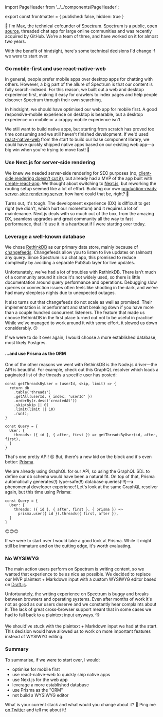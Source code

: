 import PageHeader from '../../components/PageHeader';

<PageHeader title="CTO Regrets: What I'd Do Differently" />

export const frontmatter = {
  published: false,
  hidden: true
}

👋 I'm Max, the technical cofounder of [Spectrum](https://spectrum.chat). Spectrum is a public, [open source](https://github.com/withspectrum/spectrum), threaded chat app for large online communities and was recently acquired by GitHub. We're a team of three, and have worked on it for almost two years.

With the benefit of hindsight, here's some technical decisions I'd change if we were to start over.

### Go mobile-first and use react-native-web

In general, people prefer mobile apps over desktop apps for chatting with others. However, a big part of the allure of Spectrum is that our content is fully search-indexed. For this reason, we built out a web and desktop experience first, making it easy for crawlers to index pages and help people discover Spectrum through their own searching.

In hindsight, we should have optimised our web app for mobile first. A good responsive-mobile experience on desktop is bearable, but a desktop experience on mobile or a crappy mobile experience isn't.

We still want to build native apps, but starting from scratch has proved too time consuming and we still haven't finished development. If we'd used [react-native-web](https://github.com/necolas/react-native-web) from the start to build our base component library, we could have quickly shipped native apps based on our existing web app—a big win when you're trying to move fast! 💯

### Use Next.js for server-side rendering

We knew we needed server-side rendering for SEO purposes (no, [client-side rendering doesn't cut it](https://twitter.com/mxstbr/status/985188986414161921)), but already had a MVP of the app built with [create-react-app](https://github.com/facebook/create-react-app). We thought about switching to [Next.js](https://nextjs.org), but reworking the routing setup seemed like a lot of effort. Building our own [production-ready server-side rendering server](https://github.com/withspectrum/spectrum/tree/alpha/hyperion), how hard could that be, right? 🤔

Turns out, it's tough. The development experience (DX) is difficult to get right (we didn't, which hurt our momentum) and it requires a lot of maintenance. Next.js deals with so much out of the box, from the amazing DX, seamless upgrades and great community all the way to fast performance, that I'd use it in a heartbeat if I were starting over today.

### Leverage a well-known database

We chose [RethinkDB](https://www.rethinkdb.com) as our primary data store, mainly because of [changefeeds](https://rethinkdb.com/docs/changefeeds/javascript/). Changefeeds allow you to listen to live updates on (almost) any query. Since Spectrum is a chat app, this promised to reduce complexity by avoiding a separate PubSub layer for live updates.

Unfortunately, we've had a lot of troubles with RethinkDB. There isn't much of a community around it since it's not widely used, so there is little documentation around query performance and operations. Debugging slow queries or connection issues often feels like shooting in the dark, and we've had many sleepless nights due to unexpected outages.

It also turns out that changefeeds do not scale as well as promised. Their implementation is imperformant and start breaking down if you have more than a couple hundred concurrent listeners. The feature that made us choose RethinkDB in the first place turned out not to be useful in practice! While we've managed to work around it with some effort, it slowed us down considerably. 😕

If we were to do it over again, I would choose a more established database, most likely Postgres.

#### ...and use Prisma as the ORM

One of the other reasons we went with RethinkDB is the Node.js driver—the API is beautiful. For example, check out this GraphQL resolver which loads a paginated list of the threads a specific user has posted:

```JS
const getThreadsByUser = (userId, skip, limit) => {
  return db
    .table('threads')
    .getAll(userId, { index: 'userId' })
    .orderBy(r.desc('createdAt'))
    .skip(skip || 0)
    .limit(limit || 10)
    .run();
}

const Query = {
  User: {
    threads: ({ id }, { after, first }) => getThreadsByUser(id, after, first),
  }
}
```

That's one pretty API! 😍 But, there's a new kid on the block and it's even better: [Prisma](https://prisma.io).

We are already using GraphQL for our API, so using the GraphQL SDL to define our db schema would have been a natural fit. On top of that, Prisma automatically generates(!) type-safe(!!) database queries(!!!)—a phenomenal developer experience! Let's look at the same GraphQL resolver again, but this time using Prisma:

```JS
const Query = {
  User: {
    threads: ({ id }, { after, first }, { prisma }) => 
      prisma.user({ id }).threads({ first, after }),
  }
}
```

😍😍😍

If we were to start over I would take a good look at Prisma. While it might still be immature and on the cutting edge, it's worth evaluating.

### No WYSIWYG

The main action users perform on Spectrum is writing content, so we wanted that experience to be as nice as possible. We decided to replace our MVP plaintext + Markdown input with a custom WYSIWYG editor based on [Draft.js](https://draft-js.org).

Unfortunately, the writing experience on Spectrum is buggy and breaks between browsers and operating systems. Even after months of work it's not as good as our users deserve and we constantly hear complaints about it. The lack of great cross-browser support meant that in some cases we had to fall back to a plaintext input anyways. 👎

We should've stuck with the plaintext + Markdown input we had at the start. This decision would have allowed us to work on more important features instead of WYSIWYG editing.

### Summary

To summarise, if we were to start over, I would:

- optimise for mobile first
- use react-native-web to quickly ship native apps
- use Next.js for the web app
- leverage a more established database
- use Prisma as the "ORM"
- not build a WYSIWYG editor

What is your current stack and what would you change about it? 🧐 Ping me [on Twitter](https://twitter.com/mxstbr) and tell me about it!
